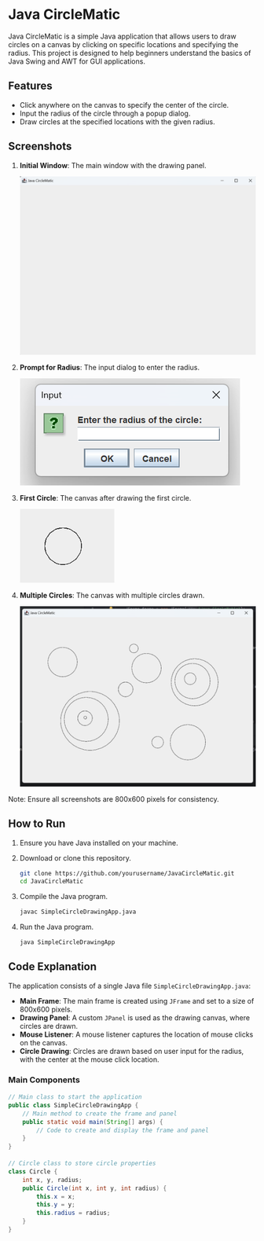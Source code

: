 # Java CircleMatic

Java CircleMatic is a simple Java application that allows users to draw circles on a canvas by clicking on specific locations and specifying the radius. This project is designed to help beginners understand the basics of Java Swing and AWT for GUI applications.

## Features

- Click anywhere on the canvas to specify the center of the circle.
- Input the radius of the circle through a popup dialog.
- Draw circles at the specified locations with the given radius.

## Screenshots

1. **Initial Window**: The main window with the drawing panel.
   
   ![Initial Window](screenshots/initial_window.png)

2. **Prompt for Radius**: The input dialog to enter the radius.
   
   ![Prompt for Radius](screenshots/prompt_for_radius.png)

3. **First Circle**: The canvas after drawing the first circle.
   
   ![First Circle](screenshots/first_circle.png)

4. **Multiple Circles**: The canvas with multiple circles drawn.
   
   ![Multiple Circles](screenshots/multiple_circles.png)

Note: Ensure all screenshots are 800x600 pixels for consistency.

## How to Run

1. Ensure you have Java installed on your machine.
2. Download or clone this repository.

    ```sh
    git clone https://github.com/yourusername/JavaCircleMatic.git
    cd JavaCircleMatic
    ```

3. Compile the Java program.

    ```sh
    javac SimpleCircleDrawingApp.java
    ```

4. Run the Java program.

    ```sh
    java SimpleCircleDrawingApp
    ```

## Code Explanation

The application consists of a single Java file `SimpleCircleDrawingApp.java`:

- **Main Frame**: The main frame is created using `JFrame` and set to a size of 800x600 pixels.
- **Drawing Panel**: A custom `JPanel` is used as the drawing canvas, where circles are drawn.
- **Mouse Listener**: A mouse listener captures the location of mouse clicks on the canvas.
- **Circle Drawing**: Circles are drawn based on user input for the radius, with the center at the mouse click location.

### Main Components

```java
// Main class to start the application
public class SimpleCircleDrawingApp {
    // Main method to create the frame and panel
    public static void main(String[] args) {
        // Code to create and display the frame and panel
    }
}

// Circle class to store circle properties
class Circle {
    int x, y, radius;
    public Circle(int x, int y, int radius) {
        this.x = x;
        this.y = y;
        this.radius = radius;
    }
}
